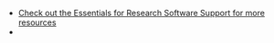 * [Check out the Essentials for Research Software Support for more resources](https://esciencecenter-digital-skills.github.io/software-support-essentials/)
* 